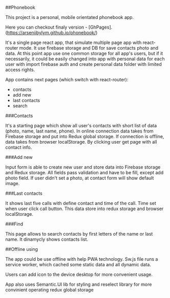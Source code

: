 ##Phonebook

This project is a personal, mobile orientated phonebook app.

Here you can checkout finaly version - [GhPages].(https://arseniibylym.github.io/phonebook/)

It's a single page react app, that simulate multiple page app with react-router mode. 
It use firebase storage and DB for save contacts photo and data. At this point app use one common storage for all app's users, but if it necessarily, it could be easily changed into app with personal data for each user with import firebase auth and create personal data folder with limited access rights.  

App contains next pages (which switch with react-router):
- contacts 
- add new
- last contacts 
- search 

###Contacts

It's a starting page which show all user's contacts with short list of data (photo, name, last name, phone). In online connection data takes from Firebase storage and put into Redux global storage. If connection is offline, data takes from browser localStorage.
By clicking user get page with all contact info.

###Add new

Input form is able to create new user and store data into Firebase storage and Redux storage.
All fields pass validation and have to be fill, except add photo field. If user didn't set a photo, at contact form will show default image.

###Last contacts

It shows last five calls with define contact and time of the call. Time set when user click call button. This data store into redux storage and browser localStorage.

###Find

This page allows to search contacts by first letters of the name or last name.
It dinamycly shows contacts list.

##Offline using

The app could be use offline with help PWA technology. Sw.js file runs a service worker, which cached some static data and all dynamic data.

Users can add icon to the device desktop for more convenient usage. 

App also uses Semantic.UI lib for styling and reselect library for more convinient operating redux global storage
